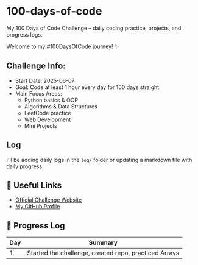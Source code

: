 # 100-days-of-code
My 100 Days of Code Challenge – daily coding practice, projects, and progress logs.

Welcome to my #100DaysOfCode journey! ✨

## Challenge Info:
- Start Date: 2025-06-07
- Goal: Code at least 1 hour every day for 100 days straight.
- Main Focus Areas:
  - Python basics & OOP
  - Algorithms & Data Structures
  - LeetCode practice
  - Web Development
  - Mini Projects

##  Log
I'll be adding daily logs in the `log/` folder or updating a markdown file with daily progress.

## 🔗 Useful Links
- [Official Challenge Website](https://www.100daysofcode.com/)
- [My GitHub Profile](https://github.com/seruliana)

## 📖 Progress Log

| Day | Summary |
|-----|---------|
| 1 | Started the challenge, created repo, practiced Arrays |
